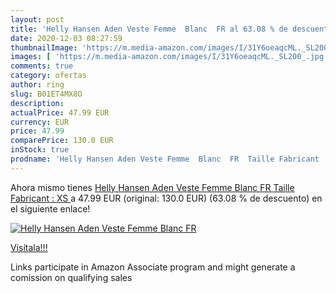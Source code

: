 ```yaml
---
layout: post
title: 'Helly Hansen Aden Veste Femme  Blanc  FR al 63.08 % de descuento'
date: 2020-12-03 08:27:59
thumbnailImage: 'https://m.media-amazon.com/images/I/31Y6oeaqcML._SL200_.jpg'
images: [ 'https://m.media-amazon.com/images/I/31Y6oeaqcML._SL200_.jpg' ]
comments: true
category: ofertas
author: ring
slug: B01ET4MX8O
description:
actualPrice: 47.99 EUR
currency: EUR
price: 47.99
comparePrice: 130.0 EUR
inStock: true
prodname: 'Helly Hansen Aden Veste Femme  Blanc  FR  Taille Fabricant : XS '
---
```


Ahora mismo tienes [Helly Hansen Aden Veste Femme  Blanc  FR  Taille Fabricant : XS ](https://www.amazon.fr/dp/B01ET4MX8O/?tag=tolees0d-21) a 47.99 EUR (original: 130.0 EUR) (63.08 %  de descuento) en el siguiente enlace!

[![Helly Hansen Aden Veste Femme  Blanc  FR](https://m.media-amazon.com/images/I/31Y6oeaqcML._SL200_.jpg)](https://www.amazon.fr/dp/B01ET4MX8O/?tag=tolees0d-21)

[Visítala!!!](https://www.amazon.fr/dp/B01ET4MX8O/?tag=tolees0d-21)

Links participate in Amazon Associate program and might generate a comission on qualifying sales

